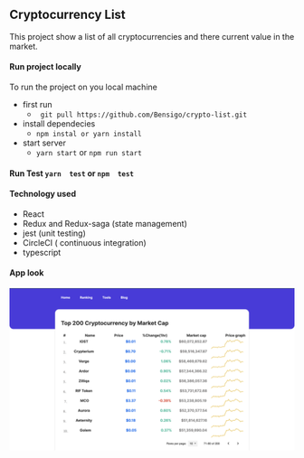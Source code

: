 ## Cryptocurrency List
This project show a list of all cryptocurrencies and there current value in the market.


#### Run project locally 
To run the project on you local machine 
 - first  run 
    - `` git pull https://github.com/Bensigo/crypto-list.git`` 
 - install dependecies
    - ``npm instal or yarn install``
 - start server
   - ``yarn start`` or ``npm run start``

#### Run Test ``yarn  test`` or ``npm  test``

#### Technology used
  - React
  - Redux and Redux-saga (state management)
  - jest (unit testing)
  - CircleCI ( continuous integration)
  - typescript

#### App look
![Image app look](./crypto.png)